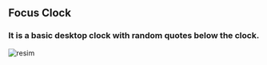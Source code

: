 ## Focus Clock
### It is a basic desktop clock with random quotes below the clock.
![resim](https://github.com/drnens/clock/assets/117173223/291870ed-52fe-43d6-ba83-995d7ec537fb)
